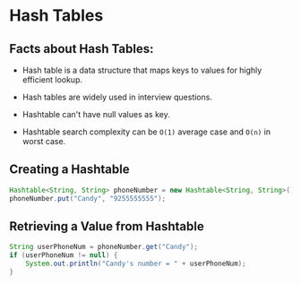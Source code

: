 # Hash Tables

## Facts about Hash Tables:

* Hash table is a data structure that maps keys to values for highly efficient lookup.

* Hash tables are widely used in interview questions.

* Hashtable can't have null values as key.

* Hashtable search complexity can be ```O(1)``` average case and ```O(n)``` in worst case.


## Creating a Hashtable

```java
Hashtable<String, String> phoneNumber = new Hashtable<String, String>();
phoneNumber.put("Candy", "9255555555"); 
```

## Retrieving a Value from Hashtable

```java
String userPhoneNum = phoneNumber.get("Candy");
if (userPhoneNum != null) {
    System.out.println("Candy's number = " + userPhoneNum);
}
```